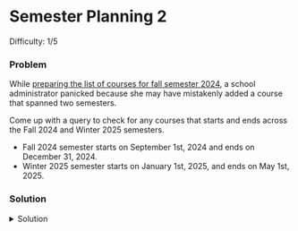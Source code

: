# Semester Planning 2
Difficulty: 1/5

### Problem
While [preparing the list of courses for fall semester 2024](./semester-planning.md), a school administrator panicked because she may have mistakenly added a course that spanned two semesters.

Come up with a query to check for any courses that starts and ends across the Fall 2024 and Winter 2025 semesters.
- Fall 2024 semester starts on September 1st, 2024 and ends on December 31, 2024.
- Winter 2025 semester starts on January 1st, 2025, and ends on May 1st, 2025.

### Solution
<details>
  <summary>Solution</summary>

There may be more than one answer to this question, but here is a straight-forward way to do it:
  ```SQL
select * from courses
WHERE StartDate >= '2024-09-01' 
AND StartDate <='2024-12-31'
AND EndDate > '2024-12-31'
  ```
  
</details>